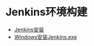 # Jenkins环境构建

* [Jenkins安装](jenkinsan-zhuang.md)
* [Windows安装Jenkins.exe](windowsan-zhuang-jenkins-exe.md)

